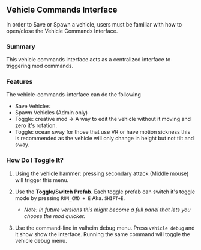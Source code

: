 ## Vehicle Commands Interface

In order to Save or Spawn a vehicle, users must be familiar with how to
open/close the Vehicle Commands Interface.

### Summary

This vehicle commands interface acts as a centralized interface to triggering
mod commands.

### Features

The vehicle-commands-interface can do the following

- Save Vehicles
- Spawn Vehicles (Admin only)
- Toggle: creative mod -> A way to edit the vehicle without it moving and zero
  it's rotation.
- Toggle: ocean sway for those that use VR or have motion sickness this is
  recommended as the vehicle will only change in height but not tilt and sway.

### How Do I Toggle It?

1. Using the vehicle hammer: pressing secondary attack (Middle mouse) will
   trigger this menu.
2. Use the **Toggle/Switch Prefab**. Each toggle prefab can switch it's toggle
   mode by
   pressing `RUN_CMD + E` Aka. `SHIFT+E`.

    - _Note: In future versions this might become a full panel that lets you
      choose
      the mod quicker._

3. Use the command-line in valheim debug menu. Press `vehicle debug` and it show
   show the interface. Running the same command will toggle the vehicle debug
   menu.